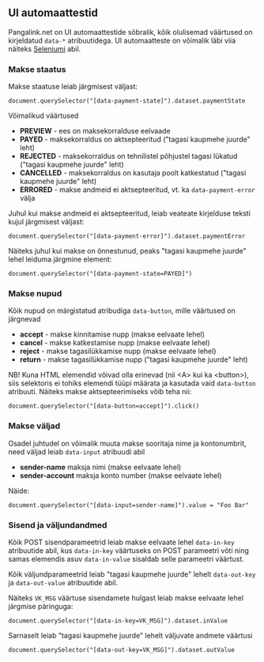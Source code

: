 ## UI automaattestid

Pangalink.net on UI automaattestide sõbralik, kõik olulisemad väärtused on kirjeldatud `data-*` atribuutidega. UI automaatteste on võimalik läbi viia näiteks [Seleniumi](http://docs.seleniumhq.org/) abil.

### Makse staatus

Makse staatuse leiab järgmisest väljast:

    document.querySelector("[data-payment-state]").dataset.paymentState

Võimalikud väärtused

  * **PREVIEW** - ees on maksekorralduse eelvaade
  * **PAYED** - maksekorraldus on aktsepteeritud ("tagasi kaupmehe juurde" leht)
  * **REJECTED** - maksekorraldus on tehnilistel põhjustel tagasi lükatud ("tagasi kaupmehe juurde" leht)
  * **CANCELLED** - maksekorraldus on kasutaja poolt katkestatud ("tagasi kaupmehe juurde" leht)
  * **ERRORED** - makse andmeid ei aktsepteeritud, vt. ka `data-payment-error` välja

Juhul kui makse andmeid ei aktsepteeritud, leiab veateate kirjelduse teksti kujul järgmisest väljast:

    document.querySelector("[data-payment-error]").dataset.paymentError

Näiteks juhul kui makse on õnnestunud, peaks "tagasi kaupmehe juurde" lehel leiduma järgmine element:

    document.querySelector("[data-payment-state=PAYED]")

### Makse nupud

Kõik nupud on märgistatud atribudiga `data-button`, mille väärtused on järgnevad

  * **accept** - makse kinnitamise nupp (makse eelvaate lehel)
  * **cancel** - makse katkestamise nupp (makse eelvaate lehel)
  * **reject** - makse tagasilükkamise nupp (makse eelvaate lehel)
  * **return** - makse tagasilükkamise nupp ("tagasi kaupmehe juurde" leht)

NB! Kuna HTML elemendid võivad olla erinevad (nii &lt;A&gt; kui ka &lt;button&gt;), siis selektoris ei tohiks elemendi tüüpi määrata ja kasutada vaid `data-button` atribuuti. Näiteks makse aktsepteerimiseks võib teha nii:

    document.querySelector("[data-button=accept]").click()

### Makse väljad

Osadel juhtudel on võimalik muuta makse sooritaja nime ja kontonumbrit, need väljad leiab `data-input` atribuudi abil

  * **sender-name** maksja nimi (makse eelvaate lehel)
  * **sender-account** maksja konto number (makse eelvaate lehel)

Näide:

    document.querySelector("[data-input=sender-name]").value = "Foo Bar"

### Sisend ja väljundandmed

Kõik POST sisendparameetrid leiab makse eelvaate lehel `data-in-key` atribuutide abil, kus `data-in-key` väärtuseks on POST parameetri võti ning samas elemendis asuv `data-in-value` sisaldab selle parameetri väärtust.

Kõik väljundparameetrid leiab "tagasi kaupmehe juurde" lehelt `data-out-key` ja `data-out-value` atribuutide abil.

Näiteks `VK_MSG` väärtuse sisendamete hulgast leiab makse eelvaate lehel järgmise päringuga:

    document.querySelector("[data-in-key=VK_MSG]").dataset.inValue

Sarnaselt leiab "tagasi kaupmehe juurde" lehelt väljuvate andmete väärtusi

    document.querySelector("[data-out-key=VK_MSG]").dataset.outValue
